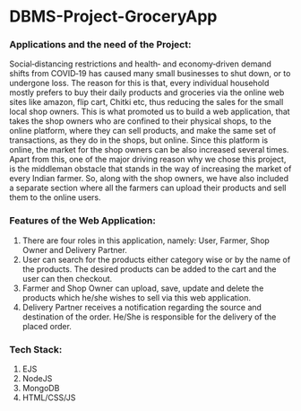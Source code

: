 # DBMS-Project-GroceryApp


### Applications and the need of the Project:

Social‐distancing restrictions and health‐ and economy‐driven demand shifts from COVID‐19 has caused many small businesses to shut down, or to undergone loss. The reason for this is that, every individual household mostly prefers to buy their daily products and groceries via the online web sites like amazon, flip cart, Chitki etc, thus reducing the sales for the small local shop owners. This is what promoted us to build a web application, that takes the shop owners who are confined to their physical shops, to the online platform, where they can sell products, and make the same set of transactions, as they do in the shops, but online. Since this platform is online, the market for the shop owners can be also increased several times. Apart from this, one of the major driving reason why we chose this project, is the middleman obstacle that stands in the way of increasing the market of every Indian farmer. So, along with the shop owners, we have also included a separate section where all the farmers can upload their products and sell them to the online users.


### Features of the Web Application:

1. There are four roles in this application, namely: User, Farmer, Shop Owner and Delivery Partner.
2. User can search for the products either category wise or by the name of the products. The desired products can be added to the cart and the user can then checkout.
3. Farmer and Shop Owner can upload, save, update and delete the products which he/she wishes to sell via this web application.
4. Delivery Partner receives a notification regarding the source and destination of the order. He/She is responsible for the delivery of the placed order.


### Tech Stack:

1. EJS
2. NodeJS
3. MongoDB
4. HTML/CSS/JS
